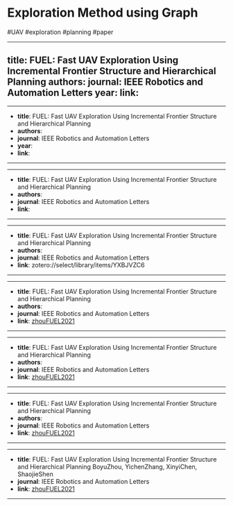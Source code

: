 # Exploration Method using Graph
#UAV #exploration #planning #paper




---
title: FUEL: Fast UAV Exploration Using Incremental Frontier Structure and Hierarchical Planning
authors: 
journal: IEEE Robotics and Automation Letters
year: 
link: 
---

---
+ **title**: FUEL: Fast UAV Exploration Using Incremental Frontier Structure and Hierarchical Planning
+ **authors**: 
+ **journal**: IEEE Robotics and Automation Letters
+ **year**: 
+ **link**: 
---

---
+ **title**: FUEL: Fast UAV Exploration Using Incremental Frontier Structure and Hierarchical Planning
+ **authors**: 
+ **journal**: IEEE Robotics and Automation Letters
+ **link**: 
---

---
+ **title**: FUEL: Fast UAV Exploration Using Incremental Frontier Structure and Hierarchical Planning
+ **authors**: 
+ **journal**: IEEE Robotics and Automation Letters
+ **link**: zotero://select/library/items/YXBJVZC6
---

---
+ **title**: FUEL: Fast UAV Exploration Using Incremental Frontier Structure and Hierarchical Planning
+ **authors**: 
+ **journal**: IEEE Robotics and Automation Letters
+ **link**: [zhouFUEL2021]([zotero://select/library/items/YXBJVZC6])
---
---
+ **title**: FUEL: Fast UAV Exploration Using Incremental Frontier Structure and Hierarchical Planning
+ **authors**: 
+ **journal**: IEEE Robotics and Automation Letters
+ **link**: [zhouFUEL2021]([zotero://select/library/items/YXBJVZC6])
---
---
+ **title**: FUEL: Fast UAV Exploration Using Incremental Frontier Structure and Hierarchical Planning
+ **authors**: 
+ **journal**: IEEE Robotics and Automation Letters
+ **link**: [zhouFUEL2021]([zotero://select/library/items/YXBJVZC6])
---
---
+ **title**: FUEL: Fast UAV Exploration Using Incremental Frontier Structure and Hierarchical Planning
BoyuZhou, YichenZhang, XinyiChen, ShaojieShen
+ **journal**: IEEE Robotics and Automation Letters
+ **link**: [zhouFUEL2021]([zotero://select/library/items/YXBJVZC6])
---
